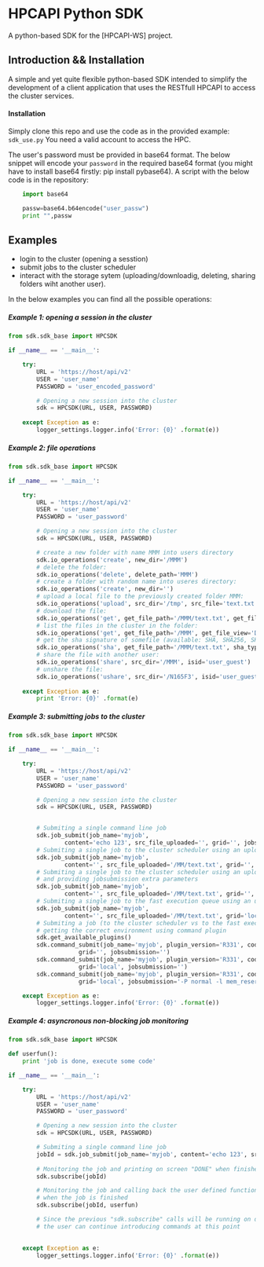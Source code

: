 # HPCAPI Python SDK

A python-based SDK for the [HPCAPI-WS] project.


## Introduction && Installation

A  simple and yet quite flexible python-based SDK intended to simplify  the development of a client application that uses the RESTfull HPCAPI to access the cluster services.




#### Installation

Simply clone this repo and use the code as in the provided example: `sdk_use.py`
You need a valid account to access the HPC.

The user's password must be provided in base64 format.
The below snippet will encode your `password` in the required base64 format (you might have to install base64 firstly: pip install pybase64).
A script with the below code is in the repository:

```python
    import base64

    passw=base64.b64encode("user_passw")
    print "",passw
```
 



## Examples

* login to the cluster (opening a sesstion)
* submit jobs to the cluster scheduler 
* interact with the storage sytem (uploading/downloadig, deleting, sharing folders wiht another user).

In the below examples you can find all the  possible operations:

 


##### Example 1: opening a session in the cluster
```python
from sdk.sdk_base import HPCSDK

if __name__ == '__main__':

    try:
        URL = 'https://host/api/v2'
        USER = 'user_name'
        PASSWORD = 'user_encoded_password'

        # Opening a new session into the cluster
        sdk = HPCSDK(URL, USER, PASSWORD)
 
    except Exception as e:
        logger_settings.logger.info('Error: {0}' .format(e))
```

##### Example 2: file operations
```python
from sdk.sdk_base import HPCSDK

if __name__ == '__main__':

    try:
        URL = 'https://host/api/v2'
        USER = 'user_name'
        PASSWORD = 'user_password'

        # Opening a new session into the cluster
        sdk = HPCSDK(URL, USER, PASSWORD)

        # create a new folder with name MMM into users directory
        sdk.io_operations('create', new_dir='/MMM')
        # delete the folder: 
        sdk.io_operations('delete', delete_path='MMM')
        # create a folder with random name into useres directory:
        sdk.io_operations('create', new_dir='')
        # upload a local file to the previously created folder MMM:
        sdk.io_operations('upload', src_dir='/tmp', src_file='text.txt', dst_dir='/MMM')
        # download the file: 
        sdk.io_operations('get', get_file_path='/MMM/text.txt', get_file_view='')
        # list the files in the cluster in the folder: 
        sdk.io_operations('get', get_file_path='/MMM', get_file_view='DIR')
        # get the sha signature of somefile (available: SHA, SHA256, SHA512): 
        sdk.io_operations('sha', get_file_path='/MMM/text.txt', sha_type='SHA256')
        # share the file with another user: 
        sdk.io_operations('share', src_dir='/MMM', isid='user_guest')
        # unshare the file: 
        sdk.io_operations('ushare', src_dir='/N165F3', isid='user_guest')
 
    except Exception as e:
        print 'Error: {0}' .format(e)
```
##### Example 3: submitting jobs to the cluster

```python
from sdk.sdk_base import HPCSDK

if __name__ == '__main__':

    try:
        URL = 'https://host/api/v2'
        USER = 'user_name'
        PASSWORD = 'user_password'

        # Opening a new session into the cluster
        sdk = HPCSDK(URL, USER, PASSWORD)


        # Submiting a single command line job
        sdk.job_submit(job_name='myjob', 
                content='echo 123', src_file_uploaded='', grid='', jobsubmission='')
        # Submiting a single job to the cluster scheduler using an uploaded file
        sdk.job_submit(job_name='myjob', 
                content='', src_file_uploaded='/MM/text.txt', grid='', jobsubmission='')
        # Submiting a single job to the cluster scheduler using an uploaded file 
        # and providing jobsubmission extra parameters 
        sdk.job_submit(job_name='myjob', 
                content='', src_file_uploaded='/MM/text.txt', grid='', jobsubmission='-P normal -l mem_reserve=128M')
        # Submiting a single job to the fast execution queue using an uploaded file
        sdk.job_submit(job_name='myjob', 
                content='', src_file_uploaded='/MM/text.txt', grid='local', jobsubmission='')
        # Submiting a job (to the cluster scheduler vs to the fast execution queue) by first 
        # getting the correct environment using command plugin 
        sdk.get_available_plugins()
        sdk.command_submit(job_name='myjob', plugin_version='R331', code='-e print hello world', dst_dir='/MM', 
                    grid='', jobsubmission='')
        sdk.command_submit(job_name='myjob', plugin_version='R331', code='-e print hello world', dst_dir='/MM', 
                    grid='local', jobsubmission='')
        sdk.command_submit(job_name='myjob', plugin_version='R331', code='-e print hello world', dst_dir='/MM', 
                    grid='local', jobsubmission='-P normal -l mem_reserve=128M')

    except Exception as e:
        logger_settings.logger.info('Error: {0}' .format(e))
```
##### Example 4: asyncronous non-blocking job monitoring

```python
from sdk.sdk_base import HPCSDK

def userfun():
    print 'job is done, execute some code'

if __name__ == '__main__':

    try:
        URL = 'https://host/api/v2'
        USER = 'user_name'
        PASSWORD = 'user_password'

        # Opening a new session into the cluster
        sdk = HPCSDK(URL, USER, PASSWORD)

        # Submiting a single command line job
        jobId = sdk.job_submit(job_name='myjob', content='echo 123', src_file_uploaded='', grid='', jobsubmission='')
        
        # Monitoring the job and printing on screen "DONE" when finished
        sdk.subscribe(jobId)

        # Monitoring the job and calling back the user defined function: userfun()
        # when the job is finished
        sdk.subscribe(jobId, userfun)

        # Since the previous "sdk.subscribe" calls will be running on different threads,
        # the user can continue introducing commands at this point

 
    except Exception as e:
        logger_settings.logger.info('Error: {0}' .format(e))
```






